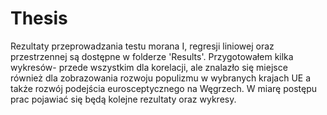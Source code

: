 # Thesis

Rezultaty przeprowadzania testu morana I, regresji liniowej oraz przestrzennej są dostępne w folderze 'Results'. Przygotowałem kilka wykresów- przede wszystkim dla korelacji, ale znalazło się miejsce również dla zobrazowania rozwoju populizmu w wybranych krajach UE a także rozwój podejścia eurosceptycznego na Węgrzech. W miarę postępu prac pojawiać się będą kolejne rezultaty oraz wykresy. 
